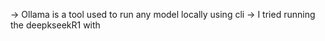 -> Ollama is a tool used to run any model locally using cli
-> I tried running the deepkseekR1 with 
